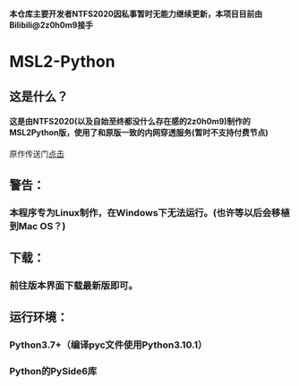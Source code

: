 #### 本仓库主要开发者NTFS2020因私事暂时无能力继续更新，本项目目前由Bilibili@2z0h0m9接手
# MSL2-Python
## 这是什么？
#### 这是由NTFS2020(以及自始至终都没什么存在感的2z0h0m9)制作的MSL2Python版，使用了和原版一致的内网穿透服务(暂时不支持付费节点)
原作传送门[点击](https://github.com/Waheal/MSL2)
## 警告：
### 本程序专为Linux制作，在Windows下无法运行。(也许等以后会移植到Mac OS？)
## 下载：
### 前往版本界面下载最新版即可。
## 运行环境：
### Python3.7+（编译pyc文件使用Python3.10.1）
### Python的PySide6库
